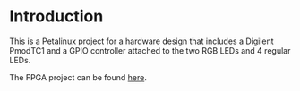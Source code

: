 # Introduction

This is a Petalinux project for a hardware design that includes a Digilent PmodTC1 and a GPIO controller attached to the two RGB LEDs and 4 regular LEDs.

The FPGA project can be found [here](TBD).